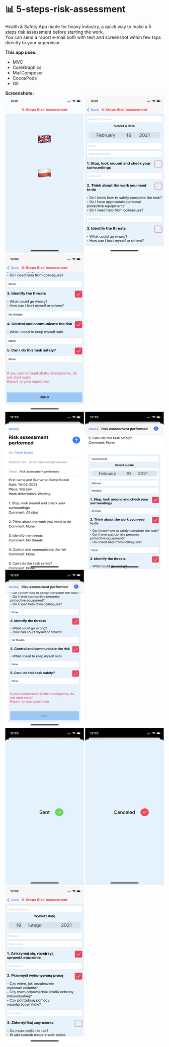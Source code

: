 # 📊 5-steps-risk-assessment<br/>

Health & Safety App made for heavy industry, a quick way to make a 5 steps risk assessment before starting the work.<br/>
You can send a raport e-mail both with text and screenshot within few taps directly to your supervisor.<br/>

**This app uses:**<br/>
- MVC<br/>
- CoreGraphics<br/>
- MailComposer<br/>
- CocoaPods<br/>
- Git<br/>

**Screenshots:**<br/>
<img src="Screenshots/risk-1.PNG" width="250" height="500"/> <img src="Screenshots/risk-2.PNG" width="250" height="500"/> <img src="Screenshots/risk-3.PNG" width="250" height="500"/> <br/>
<img src="Screenshots/risk-4.PNG" width="250" height="500"/> <img src="Screenshots/risk-5.PNG" width="250" height="500"/> <img src="Screenshots/risk-6.PNG" width="250" height="500"/> <br/>
<img src="Screenshots/risk-7.PNG" width="250" height="500"/> <img src="Screenshots/risk-8.PNG" width="250" height="500"/> <img src="Screenshots/risk-9.PNG" width="250" height="500"/> <br/>
